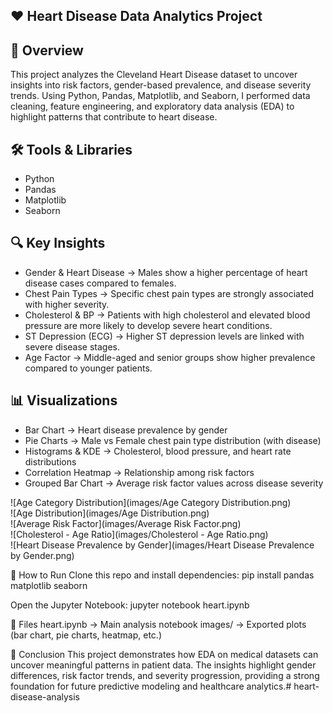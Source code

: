 ## ❤️ Heart Disease Data Analytics Project
## 📌 Overview

This project analyzes the Cleveland Heart Disease dataset to uncover insights into risk factors, gender-based prevalence, and disease severity trends. Using Python, Pandas, Matplotlib, and Seaborn, I performed data cleaning, feature engineering, and exploratory data analysis (EDA) to highlight patterns that contribute to heart disease.

## 🛠 Tools & Libraries
- Python  
- Pandas  
- Matplotlib  
- Seaborn 

## 🔍 Key Insights

- Gender & Heart Disease → Males show a higher percentage of heart disease cases compared to females.
- Chest Pain Types → Specific chest pain types are strongly associated with higher severity.
- Cholesterol & BP → Patients with high cholesterol and elevated blood pressure are more likely to develop severe heart conditions.
- ST Depression (ECG) → Higher ST depression levels are linked with severe disease stages.
- Age Factor → Middle-aged and senior groups show higher prevalence compared to younger patients.

## 📊 Visualizations

- Bar Chart → Heart disease prevalence by gender
- Pie Charts → Male vs Female chest pain type distribution (with disease)
- Histograms & KDE → Cholesterol, blood pressure, and heart rate distributions
- Correlation Heatmap → Relationship among risk factors
- Grouped Bar Chart → Average risk factor values across disease severity
  

![Age Category Distribution](images/Age Category Distribution.png)  
![Age Distribution](images/Age Distribution.png)  
![Average Risk Factor](images/Average Risk Factor.png)  
![Cholesterol - Age Ratio](images/Cholesterol - Age Ratio.png)  
![Heart Disease Prevalence by Gender](images/Heart Disease Prevalence by Gender.png)  


🚀 How to Run
Clone this repo and install dependencies:
pip install pandas matplotlib seaborn

Open the Jupyter Notebook:
jupyter notebook heart.ipynb

📂 Files
heart.ipynb → Main analysis notebook
images/ → Exported plots (bar chart, pie charts, heatmap, etc.)

🎯 Conclusion
This project demonstrates how EDA on medical datasets can uncover meaningful patterns in patient data. The insights highlight gender differences, risk factor trends, and severity progression, providing a strong foundation for future predictive modeling and healthcare analytics.#   h e a r t - d i s e a s e - a n a l y s i s  
 